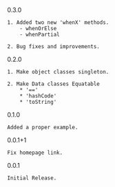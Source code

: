0.3.0
    
    1. Added two new 'whenX' methods.
        - whenOrElse
        - whenPartial
    
    2. Bug fixes and improvements.

0.2.0

    1. Make object classes singleton.
    
    2. Make Data classes Equatable 
        * '=='
        * 'hashCode'
        * 'toString'

0.1.0

    Added a proper example.

0.0.1+1

    Fix homepage link.

0.0.1

    Initial Release.
